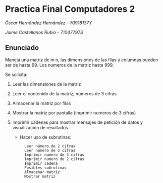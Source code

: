 # Practica Final Computadores 2

*Óscar Hernández Hernández - 70918137Y*

*Jaime Castellanos Rubio - 71047797S*

## Enunciado
Maneja una matriz de m·n, las dimensiones de las filas y columnas pueden ser de hasta 99. Los numeros de la matriz hasta 999.


Se solicita:

1. Leer las dimensiones de la matriz
2. Leer el contenido de la matriz, numeros de 3 cifras
3. Almacenar la matriz por filas
4. Mostrar la matriz por pantalla (imprimir numeros de 3 cifras)
5. Imprimir cadenas para mostrar mensajes de petición de datos y visualización de resultados


	- Hacer uso de subrutinas:

			Leer número de 2 cifras
			Leer número de 3 cifras
			Imprimir numero de 3 cifras
			Imprimir numero de 2 cifras
			Imprimir cadena
			Posibles subrutinas
			Almacenar matriz
			Mostrar matriz


